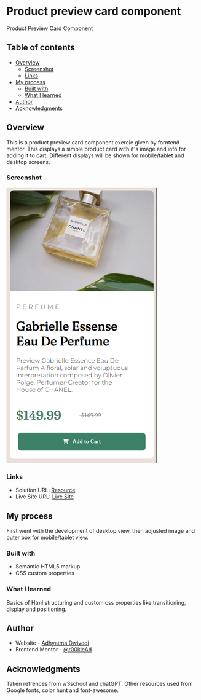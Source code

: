 # Product preview card component

Product Preview Card Component

## Table of contents

- [Overview](#overview)
  - [Screenshot](#screenshot)
  - [Links](#links)
- [My process](#my-process)
  - [Built with](#built-with)
  - [What I learned](#what-i-learned)
- [Author](#author)
- [Acknowledgments](#acknowledgments)

## Overview

This is a product preview card component exercie given by forntend mentor. This displays a simple product card with it's image and info for adding it to cart. Different displays will be shown for mobile/tablet and desktop screens.

### Screenshot

![Mobile](images/mobile.png)

### Links

- Solution URL: [Resource](https://github.com/r00kieAd/ProductCardComponent)
- Live Site URL: [Live Site](https://r00kiead.github.io/ProductCardComponent/)

## My process

First went with the development of desktop view, then adjusted image and outer box for mobile/tablet view.

### Built with

- Semantic HTML5 markup
- CSS custom properties

### What I learned

Basics of Html structuring and custom css properties like transitioning, display and positioning.

## Author

- Website - [Adhyatma Dwivedi](https://personal-site-tau-ashy.vercel.app/)
- Frontend Mentor - [@r00kieAd](https://www.frontendmentor.io/profile/r00kieAd)

## Acknowledgments

Taken refrences from w3school and chatGPT. Other resources used from Google fonts, color hunt and font-awesome.
